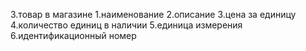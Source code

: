 3.товар в магазине
1.наименование
2.описание
3.цена за единицу
4.количество единиц в наличии
5.единица измерения
6.идентификационный номер
